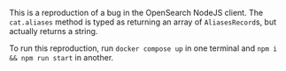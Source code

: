 This is a reproduction of a bug in the OpenSearch NodeJS client. The `cat.aliases` method is typed as returning an array of `AliasesRecord`s, but actually returns a string. 

To run this reproduction, run `docker compose up` in one terminal and `npm i && npm run start` in another. 